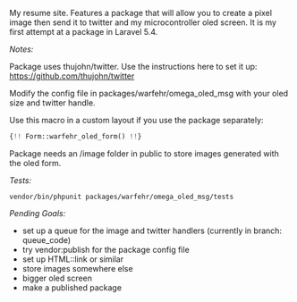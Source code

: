 My resume site. Features a package that will allow you to create a pixel image then send it to twitter and my microcontroller oled screen. It is my first attempt at a package in Laravel 5.4.

*Notes:*

Package uses thujohn/twitter. Use the instructions here to set it up:
https://github.com/thujohn/twitter

Modify the config file in packages/warfehr/omega_oled_msg with your oled size and twitter handle.

Use this macro in a custom layout if you use the package separately:
```php
{!! Form::warfehr_oled_form() !!}
```
Package needs an /image folder in public to store images generated with the oled form.

*Tests:*
```
vendor/bin/phpunit packages/warfehr/omega_oled_msg/tests 
```

*Pending Goals:*
- set up a queue for the image and twitter handlers (currently in branch: queue_code)
- try vendor:publish for the package config file
- set up HTML::link or similar
- store images somewhere else
- bigger oled screen
- make a published package
